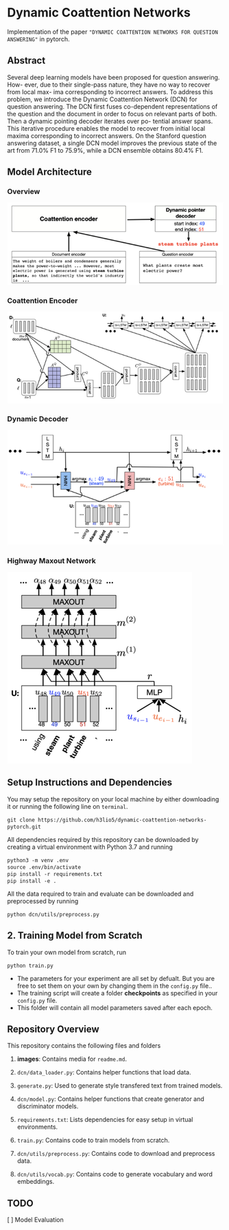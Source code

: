 # Dynamic Coattention Networks
Implementation of the paper `"DYNAMIC COATTENTION NETWORKS FOR QUESTION ANSWERING"` in pytorch.

## Abstract 
Several deep learning models have been proposed for question answering. How- ever, due to their single-pass nature, they have no way to recover from local max- ima corresponding to incorrect answers. To address this problem, we introduce the Dynamic Coattention Network (DCN) for question answering. The DCN first fuses co-dependent representations of the question and the document in order to focus on relevant parts of both. Then a dynamic pointing decoder iterates over po- tential answer spans. This iterative procedure enables the model to recover from initial local maxima corresponding to incorrect answers. On the Stanford question answering dataset, a single DCN model improves the previous state of the art from 71.0% F1 to 75.9%, while a DCN ensemble obtains 80.4% F1.

## Model Architecture

### Overview  
![Overview](images/overview.png)   
### Coattention Encoder         
![Coattention Encoder](images/Coattention.png)
### Dynamic Decoder        
![Dynamic_Decoder](images/dynamic_decoder.png)
### Highway Maxout Network          
![HMN](images/HMN.png)
  
## Setup Instructions and Dependencies
You may setup the repository on your local machine by either downloading it or running the following line on `terminal`.
``` Batchfile
git clone https://github.com/h3lio5/dynamic-coattention-networks-pytorch.git
```
All dependencies required by this repository can be downloaded by creating a virtual environment with Python 3.7 and running
``` Batchfile
python3 -m venv .env
source .env/bin/activate
pip install -r requirements.txt
pip install -e .
```
All the data required to train and evaluate can be downloaded and preprocessed by running      
``` Batchfile
python dcn/utils/preprocess.py
```
## 2. Training Model from Scratch
To train your own model from scratch, run

```Batchfile
python train.py 
```
+ The parameters for your experiment are all set by defualt. But you are free to set them on your own by changing them in       the `config.py` file..
+ The training script will create a folder **checkpoints** as specified in your `config.py` file.
+ This folder will contain all model parameters saved after each epoch.
## Repository Overview
This repository contains the following files and folders

1. **images**: Contains media for `readme.md`.

2. `dcn/data_loader.py`: Contains helper functions that load data.

3. `generate.py`: Used to generate style transfered text from trained models.

4. `dcn/model.py`: Contains helper functions that create generator and discriminator models.

5. `requirements.txt`: Lists dependencies for easy setup in virtual environments.

6. `train.py`: Contains code to train models from scratch.

7. `dcn/utils/preprocess.py`: Contains code to download and preprocess data.

8. `dcn/utils/vocab.py`: Contains code to generate vocabulary and word embeddings.
## TODO
[ ] Model Evaluation
